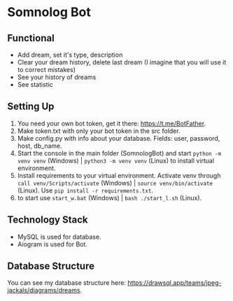 # Somnolog Bot
## Functional
- Add dream, set it's type, description
- Clear your dream history, delete last dream (I imagine that you will use it to correct mistakes)
- See your history of dreams
- See statistic

## Setting Up
1. You need your own bot token, get it there: https://t.me/BotFather.
2. Make token.txt with only your bot token in the src folder.
3. Make config.py with info about your database. Fields: user, password, host, db_name.
4. Start the console in the main folder (SomnologBot) and start `python -m venv venv` (Windows) | `python3 -m venv venv` (Linux) to install virtual environment.
5. Install requirements to your virtual environment. Activate venv through `call venv/Scripts/activate` (Windows) | `source venv/bin/activate` (Linux). Use `pip install -r requirements.txt`.
6. to start use `start_w.bat` (Windows) | `bash ./start_l.sh` (Linux).

## Technology Stack
- MySQL is used for database.
- Aiogram is used for Bot.

## Database Structure
You can see my database structure here: https://drawsql.app/teams/jpeg-jackals/diagrams/dreams.
